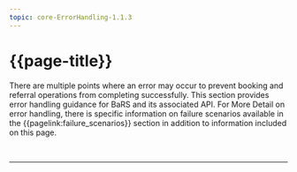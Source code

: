 ```yaml
---
topic: core-ErrorHandling-1.1.3
---
```


# {{page-title}}

There are multiple points where an error may occur to prevent booking and referral operations from completing successfully. This section provides error handling guidance for BaRS and its associated API. For More Detail on error handling, there is specific information on failure scenarios available in the {{pagelink:failure_scenarios}} section in addition to information included on this page.

<br>
<hr>